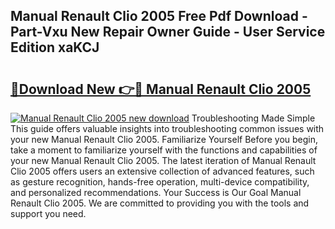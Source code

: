 ## Manual Renault Clio 2005 Free Pdf Download - Part-Vxu New Repair Owner Guide - User Service Edition xaKCJ

# <h2><a href="http://cf22580.oget.top/?id=Manual+Renault+Clio+2005">🔗Download New 👉🔴 Manual Renault Clio 2005</a></h2>

[![Manual Renault Clio 2005 new download](https://i.imgur.com/5g1atiW.png)](http://cf22580.oget.top/?id=Manual+Renault+Clio+2005)
Troubleshooting Made Simple This guide offers valuable insights into troubleshooting common issues with your new Manual Renault Clio 2005. Familiarize Yourself Before you begin, take a moment to familiarize yourself with the functions and capabilities of your new Manual Renault Clio 2005. The latest iteration of Manual Renault Clio 2005 offers users an extensive collection of advanced features, such as gesture recognition, hands-free operation, multi-device compatibility, and personalized recommendations. Your Success is Our Goal Manual Renault Clio 2005. We are committed to providing you with the tools and support you need.
